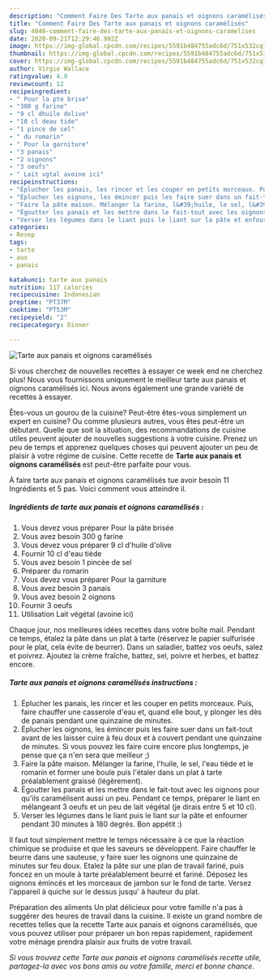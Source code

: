 ```yaml
---
description: "Comment Faire Des Tarte aux panais et oignons caramélisés"
title: "Comment Faire Des Tarte aux panais et oignons caramélisés"
slug: 4040-comment-faire-des-tarte-aux-panais-et-oignons-caramelises
date: 2020-09-21T12:29:46.992Z
image: https://img-global.cpcdn.com/recipes/5591b484755adc6d/751x532cq70/tarte-aux-panais-et-oignons-caramelises-photo-principale-de-la-recette.jpg
thumbnail: https://img-global.cpcdn.com/recipes/5591b484755adc6d/751x532cq70/tarte-aux-panais-et-oignons-caramelises-photo-principale-de-la-recette.jpg
cover: https://img-global.cpcdn.com/recipes/5591b484755adc6d/751x532cq70/tarte-aux-panais-et-oignons-caramelises-photo-principale-de-la-recette.jpg
author: Virgie Wallace
ratingvalue: 4.9
reviewcount: 12
recipeingredient:
- " Pour la pte brise"
- "300 g farine"
- "9 cl dhuile dolive"
- "10 cl deau tide"
- "1 pince de sel"
- " du romarin"
- " Pour la garniture"
- "3 panais"
- "2 oignons"
- "3 oeufs"
- " Lait vgtal avoine ici"
recipeinstructions:
- "Éplucher les panais, les rincer et les couper en petits morceaux. Puis, faire chauffer une casserole d&#39;eau et, quand elle bout, y plonger les dès de panais pendant une quinzaine de minutes."
- "Éplucher les oignons, les émincer puis les faire suer dans un fait-tout avant de les laisser cuire à feu doux et à couvert pendant une quinzaine de minutes. Si vous pouvez les faire cuire encore plus longtemps, je pense que ça n&#39;en sera que meilleur ;)"
- "Faire la pâte maison. Mélanger la farine, l&#39;huile, le sel, l&#39;eau tiède et le romarin et former une boule puis l&#39;étaler dans un plat à tarte préalablement graissé (légèrement)."
- "Égoutter les panais et les mettre dans le fait-tout avec les oignons pour qu&#39;ils caramélisent aussi un peu. Pendant ce temps, préparer le liant en mélangeant 3 oeufs et un peu de lait végétal (je dirais entre 5 et 10 cl)."
- "Verser les légumes dans le liant puis le liant sur la pâte et enfourner pendant 30 minutes à 180 degrés. Bon appétit :)"
categories:
- Resep
tags:
- tarte
- aux
- panais

katakunci: tarte aux panais 
nutrition: 117 calories
recipecuisine: Indonesian
preptime: "PT37M"
cooktime: "PT53M"
recipeyield: "2"
recipecategory: Dinner

---
```



![Tarte aux panais et oignons caramélisés](https://img-global.cpcdn.com/recipes/5591b484755adc6d/751x532cq70/tarte-aux-panais-et-oignons-caramelises-photo-principale-de-la-recette.jpg)

Si vous cherchez de nouvelles recettes à essayer ce week end ne cherchez plus! Nous vous fournissons uniquement le meilleur tarte aux panais et oignons caramélisés ici. Nous avons également une grande variété de recettes à essayer.

Êtes-vous un gourou de la cuisine? Peut-être êtes-vous simplement un expert en cuisine? Ou comme plusieurs autres, vous êtes peut-être un débutant. Quelle que soit la situation, des recommandations de cuisine utiles peuvent ajouter de nouvelles suggestions à votre cuisine. Prenez un peu de temps et apprenez quelques choses qui peuvent ajouter un peu de plaisir à votre régime de cuisine. Cette recette de <strong> Tarte aux panais et oignons caramélisés </strong> est peut-être parfaite pour vous.

<!--inarticleads1-->

À faire tarte aux panais et oignons caramélisés tue avoir besoin 11 Ingrédients et 5 pas. Voici comment vous atteindre il.

##### Ingrédients de tarte aux panais et oignons caramélisés :

1. Vous devez vous préparer  Pour la pâte brisée
1. Vous avez besoin 300 g farine
1. Vous devez vous préparer 9 cl d&#39;huile d&#39;olive
1. Fournir 10 cl d&#39;eau tiède
1. Vous avez besoin 1 pincée de sel
1. Préparer  du romarin
1. Vous devez vous préparer  Pour la garniture
1. Vous avez besoin 3 panais
1. Vous avez besoin 2 oignons
1. Fournir 3 oeufs
1. Utilisation  Lait végétal (avoine ici)


Chaque jour, nos meilleures idées recettes dans votre boîte mail. Pendant ce temps, étalez la pâte dans un plat à tarte (réservez le papier sulfurisée pour le plat, cela évite de beurrer). Dans un saladier, battez vos oeufs, salez et poivrez. Ajoutez la crème fraîche, battez, sel, poivre et herbes, et battez encore. 

<!--inarticleads2-->

##### Tarte aux panais et oignons caramélisés instructions :

1. Éplucher les panais, les rincer et les couper en petits morceaux. Puis, faire chauffer une casserole d&#39;eau et, quand elle bout, y plonger les dès de panais pendant une quinzaine de minutes.
1. Éplucher les oignons, les émincer puis les faire suer dans un fait-tout avant de les laisser cuire à feu doux et à couvert pendant une quinzaine de minutes. Si vous pouvez les faire cuire encore plus longtemps, je pense que ça n&#39;en sera que meilleur ;)
1. Faire la pâte maison. Mélanger la farine, l&#39;huile, le sel, l&#39;eau tiède et le romarin et former une boule puis l&#39;étaler dans un plat à tarte préalablement graissé (légèrement).
1. Égoutter les panais et les mettre dans le fait-tout avec les oignons pour qu&#39;ils caramélisent aussi un peu. Pendant ce temps, préparer le liant en mélangeant 3 oeufs et un peu de lait végétal (je dirais entre 5 et 10 cl).
1. Verser les légumes dans le liant puis le liant sur la pâte et enfourner pendant 30 minutes à 180 degrés. Bon appétit :)


Il faut tout simplement mettre le temps nécessaire à ce que la réaction chimique se produise et que les saveurs se développent. Faire chauffer le beurre dans une sauteuse, y faire suer les oignons une quinzaine de minutes sur feu doux. Etalez la pâte sur une plan de travail fariné, puis foncez en un moule à tarte préalablement beurré et fariné. Déposez les oignons émincés et les morceaux de jambon sur le fond de tarte. Versez l&#39;appareil à quiche sur le dessus jusqu&#39; à hauteur du plat. 

<!--inarticleads1-->

<p>
Préparation des aliments Un plat délicieux pour votre famille n'a pas à suggérer des heures de travail dans la cuisine. Il existe un grand nombre de recettes telles que la recette Tarte aux panais et oignons caramélisés, que vous pouvez utiliser pour préparer un bon repas rapidement, rapidement votre ménage prendra plaisir aux fruits de votre travail.
</p>

<p>
<i>Si vous trouvez cette Tarte aux panais et oignons caramélisés recette utile, partagez-la avec vos bons amis ou votre famille, merci et bonne chance.</i>
</p>
